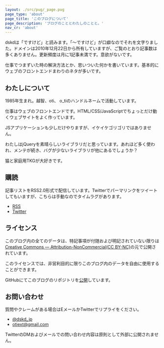 ```yaml
---
layout: ./src/pug/_page.pug
page_type: 'about'
page_title: 'このブログについて'
page_description: 'ブログのこととわたしのことと。'
nav_cr: 'about'
---
```

dskdは「ですけど」と読みます。「〜ですけど」が口癖なのでそれを文字りました。ドメインは2010年12月22日から所有していますが、ご覧のとおり記事数は多くありません。更新頻度は月に1記事未満です。意欲がないです。

仕事でつまずいた時の解決方法とか、思いついた何かを書いています。基本的にウェブのフロントエンドまわりのネタが多いです。

## わたしについて

1985年生まれ。越智、oti、 o_tiのハンドルネームで活動しています。

仕事はウェブのフロントエンドです。HTML/CSS/JavaScriptでちょっとだけ動くウェブサイトをよく作っています。

JSアプリケーションも少しだけやりますが、イケイケゴリゴリではありません。

わたしはjQueryを素晴らしいライブラリだと思っています。あれほど多く使われ、メンテが続き、バグが少ないライブラリが他にあるでしょうか？

猫と家庭用TKGが大好きです。

## 購読

記事リストをRSS2.0形式で配信しています。Twitterでパーマリンクをツイートしてもいますが、こちらは手動なのでタイムラグがあります。

- [RSS](/feed)
- [Twitter](https://twitter.com/dskd_jp)

## ライセンス

このブログ内の全てのデータは、特記事項が付随および明記されていない限りは[Creative Commons — Attribution-NonCommercial(CC BY-NC)](http://creativecommons.org/licenses/by-nc/4.0/)の元で公開されています。

このライセンスでは、非営利目的に限りこのブログ内のデータを自由に使用することができます。

GitHubにてこのブログのリポジトリを[公開](https://github.com/oti/dskd)しています。

## お問い合わせ

質問やクレームがある場合はEメールかTwitterでリプライをください。

- [@dskd_jp](https://twitter.com/dskd_jp)
- [otiext@gmail.com](mailto:otiext@gmail.com)

TwitterのDMおよびメールでの問い合わせ内容は原則として外部に公開されません。
